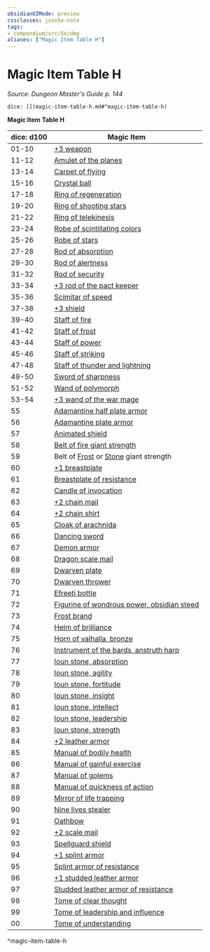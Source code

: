 ```yaml
---
obsidianUIMode: preview
cssclasses: json5e-note
tags:
- compendium/src/5e/dmg
aliases: ["Magic Item Table H"]
---
```

# Magic Item Table H
*Source: Dungeon Master's Guide p. 144* 

`dice: [](magic-item-table-h.md#^magic-item-table-h)`

**Magic Item Table H**

| dice: d100 | Magic Item |
|------------|------------|
| 01-10 | [+3 weapon](/compendium/items/3-weapon.md) |
| 11-12 | [Amulet of the planes](/compendium/items/amulet-of-the-planes.md) |
| 13-14 | [Carpet of flying](/compendium/items/carpet-of-flying.md) |
| 15-16 | [Crystal ball](/compendium/items/crystal-ball.md) |
| 17-18 | [Ring of regeneration](/compendium/items/ring-of-regeneration.md) |
| 19-20 | [Ring of shooting stars](/compendium/items/ring-of-shooting-stars.md) |
| 21-22 | [Ring of telekinesis](/compendium/items/ring-of-telekinesis.md) |
| 23-24 | [Robe of scintillating colors](/compendium/items/robe-of-scintillating-colors.md) |
| 25-26 | [Robe of stars](/compendium/items/robe-of-stars.md) |
| 27-28 | [Rod of absorption](/compendium/items/rod-of-absorption.md) |
| 29-30 | [Rod of alertness](/compendium/items/rod-of-alertness.md) |
| 31-32 | [Rod of security](/compendium/items/rod-of-security.md) |
| 33-34 | [+3 rod of the pact keeper](/compendium/items/3-rod-of-the-pact-keeper.md) |
| 35-36 | [Scimitar of speed](/compendium/items/scimitar-of-speed.md) |
| 37-38 | [+3 shield](/compendium/items/3-shield.md) |
| 39-40 | [Staff of fire](/compendium/items/staff-of-fire.md) |
| 41-42 | [Staff of frost](/compendium/items/staff-of-frost.md) |
| 43-44 | [Staff of power](/compendium/items/staff-of-power.md) |
| 45-46 | [Staff of striking](/compendium/items/staff-of-striking.md) |
| 47-48 | [Staff of thunder and lightning](/compendium/items/staff-of-thunder-and-lightning.md) |
| 49-50 | [Sword of sharpness](/compendium/items/sword-of-sharpness.md) |
| 51-52 | [Wand of polymorph](/compendium/items/wand-of-polymorph.md) |
| 53-54 | [+3 wand of the war mage](/compendium/items/3-wand-of-the-war-mage.md) |
| 55 | [Adamantine half plate armor](/compendium/items/adamantine-armor.md) |
| 56 | [Adamantine plate armor](/compendium/items/adamantine-armor.md) |
| 57 | [Animated shield](/compendium/items/animated-shield.md) |
| 58 | [Belt of fire giant strength](/compendium/items/belt-of-fire-giant-strength.md) |
| 59 | Belt of [Frost](/compendium/items/belt-of-frost-giant-strength.md) or [Stone](/compendium/items/belt-of-stone-giant-strength.md) giant strength |
| 60 | [+1 breastplate](/compendium/items/1-armor.md) |
| 61 | [Breastplate of resistance](/compendium/items/armor-of-resistance.md) |
| 62 | [Candle of invocation](/compendium/items/candle-of-invocation.md) |
| 63 | [+2 chain mail](/compendium/items/2-armor.md) |
| 64 | [+2 chain shirt](/compendium/items/2-armor.md) |
| 65 | [Cloak of arachnida](/compendium/items/cloak-of-arachnida.md) |
| 66 | [Dancing sword](/compendium/items/dancing-sword.md) |
| 67 | [Demon armor](/compendium/items/demon-armor.md) |
| 68 | [Dragon scale mail](/compendium/items/dragon-scale-mail.md) |
| 69 | [Dwarven plate](/compendium/items/dwarven-plate.md) |
| 70 | [Dwarven thrower](/compendium/items/dwarven-thrower.md) |
| 71 | [Efreeti bottle](/compendium/items/efreeti-bottle.md) |
| 72 | [Figurine of wondrous power, obsidian steed](/compendium/items/figurine-of-wondrous-power-obsidian-steed.md) |
| 73 | [Frost brand](/compendium/items/frost-brand.md) |
| 74 | [Helm of brilliance](/compendium/items/helm-of-brilliance.md) |
| 75 | [Horn of valhalla, bronze](/compendium/items/horn-of-valhalla-bronze.md) |
| 76 | [Instrument of the bards, anstruth harp](/compendium/items/instrument-of-the-bards-anstruth-harp.md) |
| 77 | [Ioun stone, absorption](/compendium/items/ioun-stone-absorption.md) |
| 78 | [Ioun stone, agility](/compendium/items/ioun-stone-agility.md) |
| 79 | [Ioun stone, fortitude](/compendium/items/ioun-stone-fortitude.md) |
| 80 | [Ioun stone, insight](/compendium/items/ioun-stone-insight.md) |
| 81 | [Ioun stone, intellect](/compendium/items/ioun-stone-intellect.md) |
| 82 | [Ioun stone, leadership](/compendium/items/ioun-stone-leadership.md) |
| 83 | [Ioun stone, strength](/compendium/items/ioun-stone-strength.md) |
| 84 | [+2 leather armor](/compendium/items/2-armor.md) |
| 85 | [Manual of bodily health](/compendium/items/manual-of-bodily-health.md) |
| 86 | [Manual of gainful exercise](/compendium/items/manual-of-gainful-exercise.md) |
| 87 | [Manual of golems](/compendium/items/manual-of-golems.md) |
| 88 | [Manual of quickness of action](/compendium/items/manual-of-quickness-of-action.md) |
| 89 | [Mirror of life trapping](/compendium/items/mirror-of-life-trapping.md) |
| 90 | [Nine lives stealer](/compendium/items/nine-lives-stealer.md) |
| 91 | [Oathbow](/compendium/items/oathbow.md) |
| 92 | [+2 scale mail](/compendium/items/2-armor.md) |
| 93 | [Spellguard shield](/compendium/items/spellguard-shield.md) |
| 94 | [+1 splint armor](/compendium/items/1-armor.md) |
| 95 | [Splint armor of resistance](/compendium/items/armor-of-resistance.md) |
| 96 | [+1 studded leather armor](/compendium/items/1-armor.md) |
| 97 | [Studded leather armor of resistance](/compendium/items/armor-of-resistance.md) |
| 98 | [Tome of clear thought](/compendium/items/tome-of-clear-thought.md) |
| 99 | [Tome of leadership and influence](/compendium/items/tome-of-leadership-and-influence.md) |
| 00 | [Tome of understanding](/compendium/items/tome-of-understanding.md) |
^magic-item-table-h